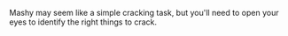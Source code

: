 Mashy may seem like a simple cracking task, but you'll need to open your eyes to identify the right things to crack.
